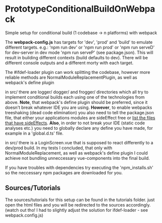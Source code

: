 # PrototypeConditionalBuildOnWebpack
Simple setup for conditional build (1 codebase -> n platforms) with webpack

The __webpack-config.js__ has targets for 'dev', 'prod' and 'build' to emulate different targets.
e.g.: 'npm run dev' or 'npm run prod' or 'npm run serveD' for dev-server in dev mode 'npm run serveP' (see package.json).
This will result in building different contexts (build defaults to dev).
There will be different console outputs and a different morty with each target.

The #ifdef-loader plugin can work splitting the codebase, however more reliable methods are NormalModuleReplacementPlugin, as well as webpack's define plugin

in src/ there are logger/ dogger/ and frogger/ directories which all try to implement conditional builds each using one of the technologies from above.
**Note**, that webpack's define plugin should be preferred, since it doesn't break whatever IDE you are using.
**However**, to enable webpacks treeshaking (dead code elimination) you also need to tell the package.json file, that either your applications modules are sideEffect free or [list the files that have sideEffects](https://webpack.js.org/guides/tree-shaking).
**Also**, in order to not break your IDE (static code analyses etc.) you need to globally declare any define you have made, for example in a 'global.d.ts' file.

in src/ there is a LoginScreen.vue that is supposed to react differently to a dev/prod build. 
In my tests I concluded, that only with NormalModuleReplacement, as well as webpack's define plugin I could achieve not bundling unneccessary vue-components into the final build.

If you have troubles with dependencies try executing the 'npm_installs.sh' so the neccessary npm packages are downloaded for you.


## Sources/Tutorials

The sources/tutorials for this setup can be found in the tutorials folder. just open the html files and you will be redirected to the sources accordingly.
(watch out tho! I had to slightly adjust the solution for ifdef-loader - see webpack.config.js)
